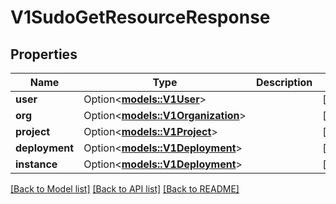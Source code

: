# V1SudoGetResourceResponse

## Properties

Name | Type | Description | Notes
------------ | ------------- | ------------- | -------------
**user** | Option<[**models::V1User**](v1User.md)> |  | [optional]
**org** | Option<[**models::V1Organization**](v1Organization.md)> |  | [optional]
**project** | Option<[**models::V1Project**](v1Project.md)> |  | [optional]
**deployment** | Option<[**models::V1Deployment**](v1Deployment.md)> |  | [optional]
**instance** | Option<[**models::V1Deployment**](v1Deployment.md)> |  | [optional]

[[Back to Model list]](../README.md#documentation-for-models) [[Back to API list]](../README.md#documentation-for-api-endpoints) [[Back to README]](../README.md)


